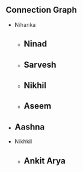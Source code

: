 ## Connection Graph

- Niharika
  - Ninad
    -
  - Sarvesh
    -
  - Nikhil
    -
  - Aseem
    -
- Aashna
  -
- Nikhkil
  - Ankit Arya
    -
